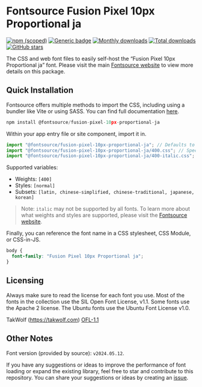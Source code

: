 # Fontsource Fusion Pixel 10px Proportional ja

[![npm (scoped)](https://img.shields.io/npm/v/@fontsource/fusion-pixel-10px-proportional-ja?color=brightgreen)](https://www.npmjs.com/package/@fontsource/fusion-pixel-10px-proportional-ja) [![Generic badge](https://img.shields.io/badge/fontsource-passing-brightgreen)](https://github.com/fontsource/fontsource) [![Monthly downloads](https://badgen.net/npm/dm/@fontsource/fusion-pixel-10px-proportional-ja)](https://github.com/fontsource/fontsource) [![Total downloads](https://badgen.net/npm/dt/@fontsource/fusion-pixel-10px-proportional-ja)](https://github.com/fontsource/fontsource) [![GitHub stars](https://img.shields.io/github/stars/fontsource/fontsource.svg?style=social&label=Star)](https://github.com/fontsource/fontsource/stargazers)

The CSS and web font files to easily self-host the “Fusion Pixel 10px Proportional ja” font. Please visit the main [Fontsource website](https://fontsource.org/fonts/fusion-pixel-10px-proportional-ja) to view more details on this package.

## Quick Installation

Fontsource offers multiple methods to import the CSS, including using a bundler like Vite or using SASS. You can find full documentation [here](https://fontsource.org/docs/getting-started/introduction).

```javascript
npm install @fontsource/fusion-pixel-10px-proportional-ja
```

Within your app entry file or site component, import it in.

```javascript
import "@fontsource/fusion-pixel-10px-proportional-ja"; // Defaults to weight 400
import "@fontsource/fusion-pixel-10px-proportional-ja/400.css"; // Specify weight
import "@fontsource/fusion-pixel-10px-proportional-ja/400-italic.css"; // Specify weight and style
```

Supported variables:
- Weights: `[400]`
- Styles: `[normal]`
- Subsets: `[latin, chinese-simplified, chinese-traditional, japanese, korean]`

> Note: `italic` may not be supported by all fonts. To learn more about what weights and styles are supported, please visit the [Fontsource website](https://fontsource.org/fonts/fusion-pixel-10px-proportional-ja).

Finally, you can reference the font name in a CSS stylesheet, CSS Module, or CSS-in-JS.

```css
body {
  font-family: "Fusion Pixel 10px Proportional ja";
}
```

## Licensing
Always make sure to read the license for each font you use. Most of the fonts in the collection use the SIL Open Font License, v1.1. Some fonts use the Apache 2 license. The Ubuntu fonts use the Ubuntu Font License v1.0.

TakWolf (https://takwolf.com)
[OFL-1.1](https://raw.githubusercontent.com/TakWolf/fusion-pixel-font/master/LICENSE-OFL)

## Other Notes
Font version (provided by source): `v2024.05.12`.

If you have any suggestions or ideas to improve the performance of font loading or expand the existing library, feel free to star and contribute to this repository. You can share your suggestions or ideas by creating an [issue](https://github.com/fontsource/fontsource/issues).